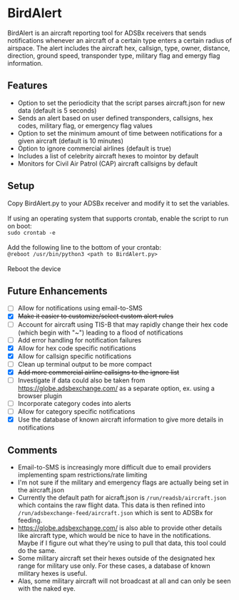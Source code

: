 # BirdAlert
BirdAlert is an aircraft reporting tool for ADSBx receivers that sends notifications whenever an aircraft of a certain type enters a certain radius of airspace. The alert includes the aircraft hex, callsign, type, owner, distance, direction, ground speed, transponder type, military flag and emergy flag information.

## Features
- Option to set the periodicity that the script parses aircraft.json for new data (default is 5 seconds)
- Sends an alert based on user defined transponders, callsigns, hex codes, military flag, or emergency flag values
- Option to set the minimum amount of time between notifications for a given aircraft (default is 10 minutes)
- Option to ignore commercial airlines (default is true)
- Includes a list of celebrity aircraft hexes to mointor by default
- Monitors for Civil Air Patrol (CAP) aircraft callsigns by default

## Setup
Copy BirdAlert.py to your ADSBx receiver and modify it to set the variables.<br><br>
If using an operating system that supports crontab, enable the script to run on boot:<br>
`sudo crontab -e`<br><br>
Add the following line to the bottom of your crontab: <br>
`@reboot /usr/bin/python3 <path to BirdAlert.py>`<br><br>
Reboot the device

## Future Enhancements
- [ ] Allow for notifications using email-to-SMS
- [x] ~~Make it easier to customize/select custom alert rules~~
- [ ] Account for aircraft using TIS-B that may rapidly change their hex code (which begin with "~") leading to a flood of notifications
- [ ] Add error handling for notification failures
- [x] Allow for hex code specific notifications
- [x] Allow for callsign specific notifications
- [ ] Clean up terminal output to be more compact
- [x] ~~Add more commercial airline callsigns to the ignore list~~
- [ ] Investigate if data could also be taken from https://globe.adsbexchange.com/ as a separate option, ex. using a browser plugin
- [ ] Incorporate category codes into alerts
- [ ] Allow for category specific notifications
- [x] Use the database of known aircraft information to give more details in notifications

## Comments
- Email-to-SMS is increasingly more difficult due to email providers implementing spam restrictions/rate limiting
- I'm not sure if the military and emergency flags are actually being set in the aircraft.json
- Currently the default path for aicraft.json is `/run/readsb/aircraft.json` which contains the raw flight data. This data is then refined into `/run/adsbexchange-feed/aircraft.json` which is sent to ADSBx for feeding.
- https://globe.adsbexchange.com/ is also able to provide other details like aircraft type, which would be nice to have in the notifications. Maybe if I figure out what they're using to pull that data, this tool could do the same.
- Some military aircraft set their hexes outside of the designated hex range for military use only. For these cases, a database of known military hexes is useful.
- Alas, some military aircraft will not broadcast at all and can only be seen with the naked eye.